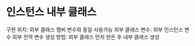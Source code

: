 # 인스턴스 내부 클래스

구현 위치: 외부 클래스 멤버 변수와 동일
사용가능 외부 클래스 변수: 외부 인스턴스 변수
외부 전역 변수
생성 방법: 외부 클래스 먼저 만든 후
내부 클래스 생성